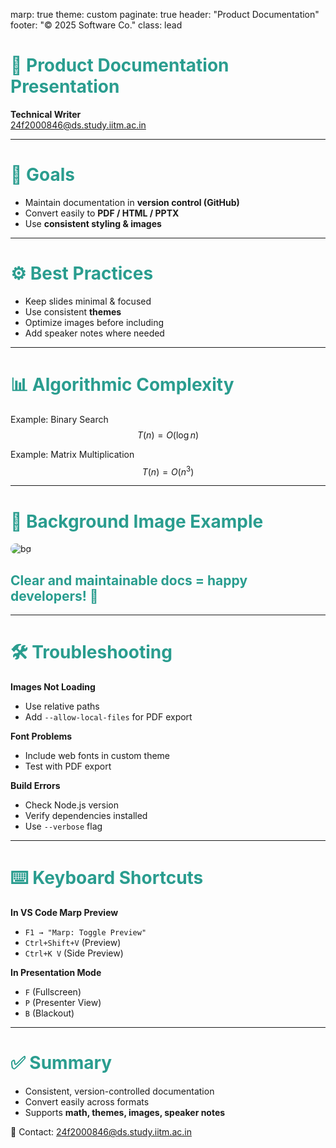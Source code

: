 marp: true
theme: custom
paginate: true
header: "Product Documentation"
footer: "© 2025 Software Co."
class: lead

<!-- theme custom -->
<style>
section {
  font-family: "Arial", sans-serif;
}
h1, h2 {
  color: #2a9d8f;
}
footer {
  font-size: 12px;
  color: #888;
}
img {
  border-radius: 12px;
}
</style>

# 📘 Product Documentation Presentation

**Technical Writer**  
24f2000846@ds.study.iitm.ac.in  

---

# 🚀 Goals

- Maintain documentation in **version control (GitHub)**  
- Convert easily to **PDF / HTML / PPTX**  
- Use **consistent styling & images**  

---

# ⚙️ Best Practices

- Keep slides minimal & focused  
- Use consistent **themes**  
- Optimize images before including  
- Add speaker notes where needed  

---

# 📊 Algorithmic Complexity

Example: Binary Search  
$$
T(n) = O(\log n)
$$  

Example: Matrix Multiplication  
$$
T(n) = O(n^3)
$$  

---

# 🌄 Background Image Example

![bg](./images/documentation-bg.jpg)  

## Clear and maintainable docs = happy developers! 🎉  

---

# 🛠️ Troubleshooting

**Images Not Loading**
- Use relative paths  
- Add `--allow-local-files` for PDF export  

**Font Problems**
- Include web fonts in custom theme  
- Test with PDF export  

**Build Errors**
- Check Node.js version  
- Verify dependencies installed  
- Use `--verbose` flag  

---

# ⌨️ Keyboard Shortcuts

**In VS Code Marp Preview**  
- `F1 → "Marp: Toggle Preview"`  
- `Ctrl+Shift+V` (Preview)  
- `Ctrl+K V` (Side Preview)  

**In Presentation Mode**  
- `F` (Fullscreen)  
- `P` (Presenter View)  
- `B` (Blackout)  

---

# ✅ Summary

- Consistent, version-controlled documentation  
- Convert easily across formats  
- Supports **math, themes, images, speaker notes**  

📩 Contact: 24f2000846@ds.study.iitm.ac.in  
